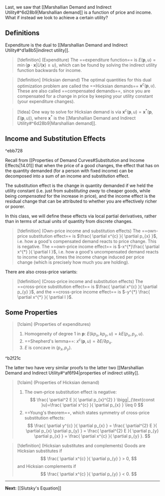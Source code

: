 Last, we saw that [[Marshallian Demand and Indirect Utility#^6d28b9|Marshallian demand]] is a function of price and income. What if instead we look to achieve a certain utility?

## Definitions

Expenditure is the dual to [[Marshallian Demand and Indirect Utility#^d1a8b5|indirect utility]].

> [!definition] (Expenditure)
> The ==expenditure function== is $E(\mathbf{p},u)=\min\{ \mathbf{p}\cdot \mathbf{x} | U(\mathbf{x})\geq u \}$, which can be found by solving the indirect utility function backwards for income.

> [!definition] (Hicksian demand)
> The optimal quantities for this dual optimization problem are called the ==Hicksian demands== $\mathbf{x}^{c}(\mathbf{p}, u)$. These are also called ==compensated demands==, since you are compensated for a change in price by keeping your utility constant (your expenditure changes).

> [!idea]
> One way to solve for Hicksian demand is via $\mathbf{x}^{c}(\mathbf{p},u)=\mathbf{x}^{*}(\mathbf{p},E(\mathbf{p},u))$, where $\mathbf{x}^{*}$ is the [[Marshallian Demand and Indirect Utility#^6d28b9|Marshallian demand]].

## Income and Substitution Effects

^ebb728

Recall from [[Properties of Demand Curves#Substitution and Income Effects|14.01]] that when the price of a good changes, the effect that has on the quantity demanded (for a person with fixed income) can be decomposed into a sum of an income and substitution effect.

The substitution effect is the change in quantity demanded if we held the utility constant (i.e. just from *substituting away* to cheaper goods, while being *compensated* for the increase in price), and the income effect is the residual change that can be attributed to whether you are effectively richer or poorer.

In this class, we will define these effects via local partial derivatives, rather than in terms of actual units of quantity from discrete changes.

> [!definition] (Own-price income and substitution effects)
> The ==own-price substitution effect== is $\frac{ \partial x^{c} }{ \partial p_{x} }$, i.e. how a good's compensated demand reacts to price change. This is negative. The ==own-price income effect== is $-x^{*}\frac{ \partial x^{*} }{ \partial I }$, i.e. how a good's uncompensated demand reacts to income change, times the income change induced per price change (which is precisely how much you are holding).

There are also cross-price variants:

> [!definition] (Cross-price income and substitution effects)
> The ==cross-price substitution effect== is $\frac{ \partial x^{c} }{ \partial p_{y} }$, and the ==cross-price income effect== is $-y^{*} \frac{ \partial x^{*} }{ \partial I }$.

## Some Properties

> [!claim] (Properties of expenditures)
> 1. Homogeneity of degree $1$ in $\mathbf{p}$: $E(kp_{x},kp_{y},u)=kE(p_{x},p_{y},u)$.
> 2. ==Shepherd's lemma==: $x^{c}(\mathbf{p},u)=\partial E / \partial p_x$.
> 3. $E$ is concave in $(p_{x},p_{y})$.

^b2f21c

The latter two have very similar proofs to the latter two [[Marshallian Demand and Indirect Utility#^af6f94|properties of indirect utility]].

> [!claim] (Properties of Hicksian demand)
> 1. The own-price substitution effect is negative:
> $$
> \frac{ \partial^2 E }{ \partial p_{x}^{2} } \bigg|_{\text{const }u}=\frac{ \partial x^{c} }{ \partial p_{x} } \leq 0
> $$
> 2. ==Young's theorem==, which states symmetry of cross-price substitution effects:
> $$
> \frac{ \partial y^{c} }{ \partial p_{x} } = \frac{ \partial^{2} E }{ \partial p_{x} \partial p_{y} } = \frac{ \partial^{2} E }{ \partial p_{y} \partial p_{x} } = \frac{ \partial x^{c} }{ \partial p_{y} }.
> $$

> [!definition] (Hicksian substitutes and complements)
> Goods are Hicksian substitutes if
> $$
> \frac{ \partial x^{c} }{ \partial p_{y} } > 0,
> $$
> and Hicksian complements if
> $$
> \frac{ \partial x^{c} }{ \partial p_{y} } < 0.
> $$

---

**Next:** [[Slutsky's Equation]]